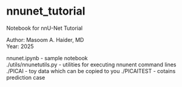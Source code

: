 # nnunet_tutorial
Notebook for nnU-Net Tutorial

Author: Masoom A. Haider, MD  
Year: 2025  

nnunet.ipynb - sample notebook  
./utils/nnunetutils.py - utilities for executing nnunent command lines  
./PICAI - toy data which can be copied to you 
./PICAITEST - cotains prediction case
